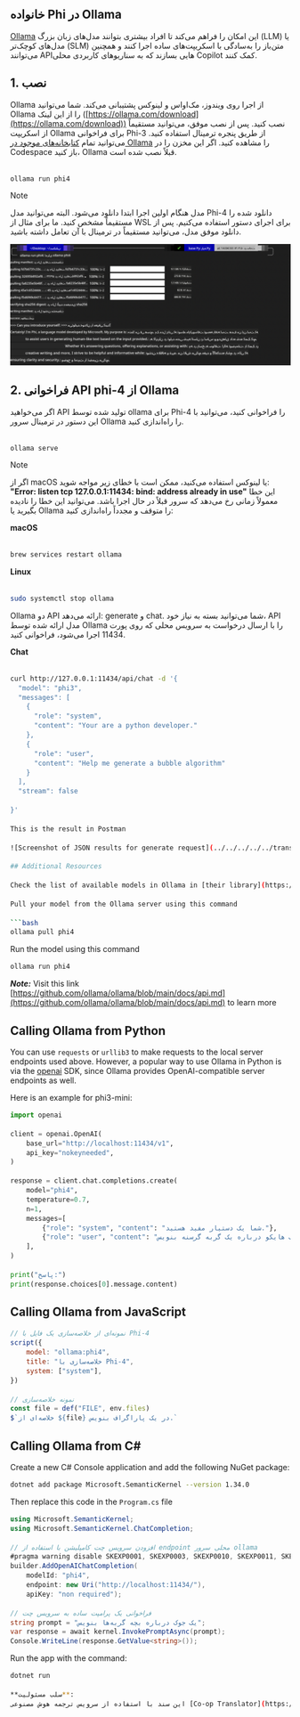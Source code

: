 <!--
CO_OP_TRANSLATOR_METADATA:
{
  "original_hash": "0b38834693bb497f96bf53f0d941f9a1",
  "translation_date": "2025-05-07T15:11:38+00:00",
  "source_file": "md/01.Introduction/02/04.Ollama.md",
  "language_code": "fa"
}
-->
## خانواده Phi در Ollama


[Ollama](https://ollama.com) این امکان را فراهم می‌کند تا افراد بیشتری بتوانند مدل‌های زبان بزرگ (LLM) یا مدل‌های کوچک‌تر (SLM) متن‌باز را به‌سادگی با اسکریپت‌های ساده اجرا کنند و همچنین می‌توانند APIهایی بسازند که به سناریوهای کاربردی محلی Copilot کمک کنند.

## **1. نصب**

Ollama از اجرا روی ویندوز، مک‌اواس و لینوکس پشتیبانی می‌کند. شما می‌توانید Ollama را از این لینک ([https://ollama.com/download](https://ollama.com/download)) نصب کنید. پس از نصب موفق، می‌توانید مستقیماً از اسکریپت Ollama برای فراخوانی Phi-3 از طریق پنجره ترمینال استفاده کنید. می‌توانید تمام [کتابخانه‌های موجود در Ollama](https://ollama.com/library) را مشاهده کنید. اگر این مخزن را در Codespace باز کنید، Ollama قبلاً نصب شده است.

```bash

ollama run phi4

```

> [!NOTE]
> مدل هنگام اولین اجرا ابتدا دانلود می‌شود. البته می‌توانید مدل Phi-4 دانلود شده را مستقیماً مشخص کنید. ما برای مثال از WSL برای اجرای دستور استفاده می‌کنیم. پس از دانلود موفق مدل، می‌توانید مستقیماً در ترمینال با آن تعامل داشته باشید.

![run](../../../../../translated_images/ollama_run.e9755172b162b381359f8dc8ad0eb1499e13266d833afaf29c47e928d6d7abc5.fa.png)

## **2. فراخوانی API phi-4 از Ollama**

اگر می‌خواهید API تولید شده توسط ollama برای Phi-4 را فراخوانی کنید، می‌توانید با این دستور در ترمینال سرور Ollama را راه‌اندازی کنید.

```bash

ollama serve

```

> [!NOTE]
> اگر از macOS یا لینوکس استفاده می‌کنید، ممکن است با خطای زیر مواجه شوید: **"Error: listen tcp 127.0.0.1:11434: bind: address already in use"** این خطا معمولاً زمانی رخ می‌دهد که سرور قبلاً در حال اجرا باشد. می‌توانید این خطا را نادیده بگیرید یا Ollama را متوقف و مجدداً راه‌اندازی کنید:

**macOS**

```bash

brew services restart ollama

```

**Linux**

```bash

sudo systemctl stop ollama

```

Ollama دو API ارائه می‌دهد: generate و chat. شما می‌توانید بسته به نیاز خود، API مدل ارائه شده توسط Ollama را با ارسال درخواست به سرویس محلی که روی پورت 11434 اجرا می‌شود، فراخوانی کنید.

**Chat**

```bash

curl http://127.0.0.1:11434/api/chat -d '{
  "model": "phi3",
  "messages": [
    {
      "role": "system",
      "content": "Your are a python developer."
    },
    {
      "role": "user",
      "content": "Help me generate a bubble algorithm"
    }
  ],
  "stream": false
  
}'

This is the result in Postman

![Screenshot of JSON results for generate request](../../../../../translated_images/ollama_gen.bda5d4e715366cc9c1cae2956e30bfd55b07b22ca782ef69e680100a9a1fd563.fa.png)

## Additional Resources

Check the list of available models in Ollama in [their library](https://ollama.com/library).

Pull your model from the Ollama server using this command

```bash
ollama pull phi4
```

Run the model using this command

```bash
ollama run phi4
```

***Note:*** Visit this link [https://github.com/ollama/ollama/blob/main/docs/api.md](https://github.com/ollama/ollama/blob/main/docs/api.md) to learn more

## Calling Ollama from Python

You can use `requests` or `urllib3` to make requests to the local server endpoints used above. However, a popular way to use Ollama in Python is via the [openai](https://pypi.org/project/openai/) SDK, since Ollama provides OpenAI-compatible server endpoints as well.

Here is an example for phi3-mini:

```python
import openai

client = openai.OpenAI(
    base_url="http://localhost:11434/v1",
    api_key="nokeyneeded",
)

response = client.chat.completions.create(
    model="phi4",
    temperature=0.7,
    n=1,
    messages=[
        {"role": "system", "content": "شما یک دستیار مفید هستید."},
        {"role": "user", "content": "یک هایکو درباره یک گربه گرسنه بنویس"},
    ],
)

print("پاسخ:")
print(response.choices[0].message.content)
```

## Calling Ollama from JavaScript 

```javascript
// نمونه‌ای از خلاصه‌سازی یک فایل با Phi-4
script({
    model: "ollama:phi4",
    title: "خلاصه‌سازی با Phi-4",
    system: ["system"],
})

// نمونه خلاصه‌سازی
const file = def("FILE", env.files)
$`خلاصه‌ای از ${file} در یک پاراگراف بنویس.`
```

## Calling Ollama from C#

Create a new C# Console application and add the following NuGet package:

```bash
dotnet add package Microsoft.SemanticKernel --version 1.34.0
```

Then replace this code in the `Program.cs` file

```csharp
using Microsoft.SemanticKernel;
using Microsoft.SemanticKernel.ChatCompletion;

// افزودن سرویس چت کامپلیشن با استفاده از endpoint محلی سرور ollama
#pragma warning disable SKEXP0001, SKEXP0003, SKEXP0010, SKEXP0011, SKEXP0050, SKEXP0052
builder.AddOpenAIChatCompletion(
    modelId: "phi4",
    endpoint: new Uri("http://localhost:11434/"),
    apiKey: "non required");

// فراخوانی یک پرامپت ساده به سرویس چت
string prompt = "یک جوک درباره بچه گربه‌ها بنویس";
var response = await kernel.InvokePromptAsync(prompt);
Console.WriteLine(response.GetValue<string>());
```

Run the app with the command:

```bash
dotnet run

**سلب مسئولیت**:  
این سند با استفاده از سرویس ترجمه هوش مصنوعی [Co-op Translator](https://github.com/Azure/co-op-translator) ترجمه شده است. در حالی که ما برای دقت تلاش می‌کنیم، لطفاً توجه داشته باشید که ترجمه‌های خودکار ممکن است شامل اشتباهات یا نادرستی‌هایی باشند. سند اصلی به زبان بومی خود باید به عنوان منبع معتبر در نظر گرفته شود. برای اطلاعات حیاتی، ترجمه حرفه‌ای انسانی توصیه می‌شود. ما مسئول هیچ گونه سوءتفاهم یا تفسیر نادرستی که از استفاده این ترجمه ناشی شود، نیستیم.